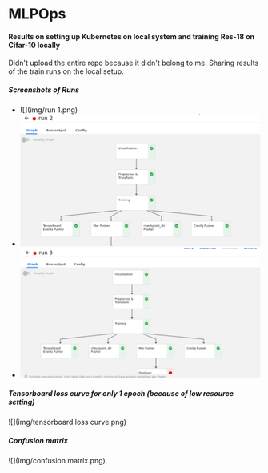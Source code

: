 # MLPOps



#### Results on setting up Kubernetes on local system and training Res-18 on Cifar-10 locally

Didn't upload the entire repo because it didn't belong to me. Sharing results of the train runs on the local setup.

##### Screenshots of Runs
* ![](img/run 1.png)
* ![](img/run2.png)
* ![](img/run3.png)

##### Tensorboard loss curve for only 1 epoch (because of low resource setting)
![](img/tensorboard loss curve.png)

##### Confusion matrix
![](img/confusion matrix.png)
